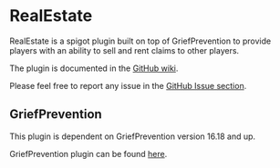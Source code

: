 # RealEstate

RealEstate is a spigot plugin built on top of GriefPrevention to provide players with an ability to sell and rent claims to other players.

The plugin is documented in the [GitHub wiki](https://github.com/EtienneDx/RealEstate/wiki).

Please feel free to report any issue in the [GitHub Issue section](https://github.com/EtienneDx/RealEstate/issues).

## GriefPrevention

This plugin is dependent on GriefPrevention version 16.18 and up.

GriefPrevention plugin can be found [here](https://github.com/TechFortress/GriefPrevention).